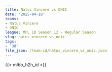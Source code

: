 ```yaml
---
title: Natus Vincere vs ONIC
date: '2025-04-18'
teams:
- Natus Vincere
- ONIC
league: MPL ID Season 12 - Regular Season
slug: natus_vincere_vs_onic
tags:
- '38'
file_json: /team-id/natus_vincere_vs_onic.json
---
```


{{< mlbb_h2h_id >}}
